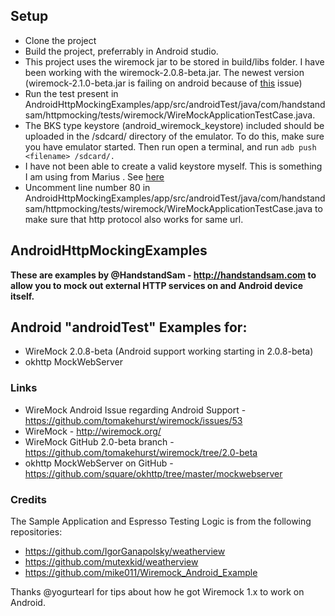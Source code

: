 ## Setup

- Clone the project
- Build the project, preferrably in Android studio.
- This project uses the wiremock jar to be stored in build/libs folder. I have been working with the wiremock-2.0.8-beta.jar. The newest version (wiremock-2.1.0-beta.jar is failing on android because of [this](https://groups.google.com/forum/#!topic/wiremock-user/qDy0eZ2RjbI) issue)
- Run the test present in AndroidHttpMockingExamples/app/src/androidTest/java/com/handstandsam/httpmocking/tests/wiremock/WireMockApplicationTestCase.java.
- The BKS type keystore (android_wiremock_keystore) included should be uploaded in the /sdcard/ directory of the emulator. To do this, make sure you have emulator started. Then run
  open a terminal, and run `adb push <filename> /sdcard/. `
- I have not been able to create a valid keystore myself. This is something I am using from Marius . See [here](https://groups.google.com/forum/#!topic/wiremock-user/oDExHctRPCc)
- Uncomment line number 80 in AndroidHttpMockingExamples/app/src/androidTest/java/com/handstandsam/httpmocking/tests/wiremock/WireMockApplicationTestCase.java to make sure that
 http protocol also works for same url.

## AndroidHttpMockingExamples ##

**These are examples by @HandstandSam - http://handstandsam.com to allow you to mock out external HTTP services on and Android device itself.**

## Android "androidTest" Examples for: ##
* WireMock 2.0.8-beta (Android support working starting in 2.0.8-beta)
* okhttp MockWebServer

### Links ###
* WireMock Android Issue regarding Android Support - https://github.com/tomakehurst/wiremock/issues/53
* WireMock - http://wiremock.org/
* WireMock GitHub 2.0-beta branch - https://github.com/tomakehurst/wiremock/tree/2.0-beta
* okhttp MockWebServer on GitHub - https://github.com/square/okhttp/tree/master/mockwebserver

### Credits ###
The Sample Application and Espresso Testing Logic is from the following repositories:
* https://github.com/IgorGanapolsky/weatherview
* https://github.com/mutexkid/weatherview
* https://github.com/mike011/Wiremock_Android_Example

Thanks @yogurtearl for tips about how he got Wiremock 1.x to work on Android.
